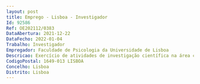 ```yaml
--- 
layout: post
title: Emprego - Lisboa - Investigador
Id: 92586
Ref: OE202112/0383
DataAbertura: 2021-12-22
DataFecho: 2022-01-04
Trabalho: Investigador
Empregador: Faculdade de Psicologia da Universidade de Lisboa
Descricao: Exercício de atividades de investigação científica na área científica de Processos Psicológicos e Metodologias de Investigação, no âmbito do projeto de investigação “Imagens sociais, clima organizacional e qualidade das relações em acolhimento residencial  Desenho, implementação e avaliação de um programa de intervenção (CIRC)”, com a ref. Projeto n.º 30373 – AAC 02 SAICT 2017, apoiado pelo FEDER e por fundos nacionais, em regime de contrato de trabalho em funções públicas, a termo resolutivo certo pelo prazo de três anos, com vista ao    Desenvolvimento do programa de intervenção na área das imagens sociais dos educadores, qualidade das relações, e clima organizacional em Acolhimento Residencial, e respetiva implementação do programa de intervenção    Desenvolvimento e implementação do estudo de avaliação do programa relativamente à eficácia e eficiência do mesmo    Disseminação dos resultados do projeto na comunidade científica e técnica.
CodigoPostal: 1649-013 LISBOA
Concelho: Lisboa
Distrito: Lisboa
--- 
```

